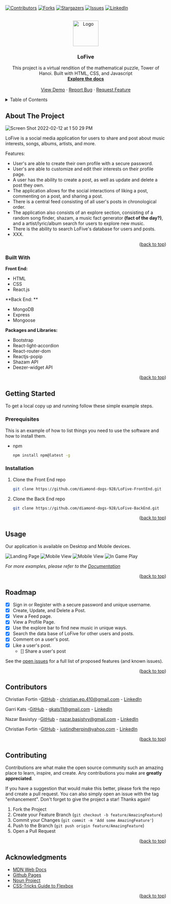<div id="top"></div>
<!--
*** Thanks for checking out the Best-README-Template. If you have a suggestion
*** that would make this better, please fork the repo and create a pull request
*** or simply open an issue with the tag "enhancement".
*** Don't forget to give the project a star!
*** Thanks again! Now go create something AMAZING! :D
-->

<!-- PROJECT SHIELDS -->
<!--
*** I'm using markdown "reference style" links for readability.
*** Reference links are enclosed in brackets [ ] instead of parentheses ( ).
*** See the bottom of this document for the declaration of the reference variables
*** for contributors-url, forks-url, etc. This is an optional, concise syntax you may use.
*** https://www.markdownguide.org/basic-syntax/#reference-style-links
-->


[![Contributors][contributors-shield]][contributors-url]
[![Forks][forks-shield]][forks-url]
[![Stargazers][stars-shield]][stars-url]
[![Issues][issues-shield]][issues-url]
[![LinkedIn][linkedin-shield]][linkedin-url]

<!-- PROJECT LOGO -->
<br />
<div align="center">
  <a href="https://github.com/diamond-dogs-928">
    <img src="" alt="Logo" width="80" height="80">
  </a>

<h3 align="center">LoFive</h3>

  <p align="center">
    This project is a virtual rendition of the mathematical puzzle, Tower of Hanoi. Built with HTML, CSS, and Javascript
    <br />
    <a href="https://github.com/diamond-dogs-928"><strong>Explore the docs</strong></a>
    <br />
    <br />
    <a href="https://github.com/diamond-dogs-928">View Demo</a>
    ·
    <a href="https://github.com/diamond-dogs-928/LoFive-FrontEnd/issues">Report Bug</a>
    ·
    <a href="https://github.com/diamond-dogs-928/LoFive-FrontEnd/issues">Request Feature</a>
  </p>
</div>

<!-- TABLE OF CONTENTS -->
<details>
  <summary>Table of Contents</summary>
  <ol>
    <li>
      <a href="#about-the-project">About The Project</a>
      <ul>
        <li><a href="#built-with">Built With</a></li>
      </ul>
    </li>
    <li>
      <a href="#getting-started">Getting Started</a>
      <ul>
        <li><a href="#prerequisites">Prerequisites</a></li>
        <li><a href="#installation">Installation</a></li>
      </ul>
    </li>
    <li><a href="#usage">Usage</a></li>
    <li><a href="#roadmap">Roadmap</a></li>
    <li><a href="#contributing">Contributing</a></li>
    <li><a href="#acknowledgments">Acknowledgments</a></li>
  </ol>
</details>

<!-- ABOUT THE PROJECT -->

## About The Project

![Screen Shot 2022-02-12 at 1 50 29 PM](https://user-images.githubusercontent.com/83780176/153724728-46b036ca-ba6d-4ec6-9eeb-47f2b70bdf85.png)

LoFive is a social media application for users to share and post about music interests, songs, albums, artists, and more.

Features:

- User's are able to create their own profile with a secure password.
- User's are able to customize and edit their interests on their profile page.
- A user has the ability to create a post, as well as update and delete a post they own.
- The application allows for the social interactions of liking a post, commenting on a post, and sharing a post.
- There is a central feed consisting of all user's posts in chronological order.
- The application also consists of an explore section, consisting of a random song finder, shazam, a music fact generator **(fact of the day?)**, and a artist/lyric/album search for users to explore new music.
- There is the ability to search LoFive's database for users and posts.
- XXX.






<p align="right">(<a href="#top">back to top</a>)</p>

### Built With

**Front End:**
- HTML
- CSS
- React.js

**Back End: **
- MongoDB
- Express
- Mongoose

**Packages and Libraries:**
- Bootstrap
- React-light-accordion
- React-router-dom
- Reactjs-popip
- Shazam API
- Deezer-widget API

<p align="right">(<a href="#top">back to top</a>)</p>

<!-- GETTING STARTED -->

## Getting Started

To get a local copy up and running follow these simple example steps.

### Prerequisites

This is an example of how to list things you need to use the software and how to install them.

- npm
  ```sh
  npm install npm@latest -g
  ```

### Installation

1. Clone the Front End repo
   ```sh
   git clone https://github.com/diamond-dogs-928/LoFive-FrontEnd.git
   ```
2. Clone the Back End repo
   ```sh
   git clone https://github.com/diamond-dogs-928/LoFive-BackEnd.git
   ```


<p align="right">(<a href="#top">back to top</a>)</p>

<!-- USAGE EXAMPLES -->

## Usage

Our application is available on Desktop and Mobile devices. 

![Landing Page](./images/landingPage.png)
![Mobile View](./images/mobileView.png)
![Mobile View](./images/scoreBoard.png)
![In Game Play](./images/inGame.png)

_For more examples, please refer to the [Documentation](https://github.com/diamond-dogs-928)_

<p align="right">(<a href="#top">back to top</a>)</p>

<!-- ROADMAP -->

## Roadmap

- [x] Sign in or Register with a secure password and unique username.
- [x] Create, Update, and Delete a Post.
- [x] View a Feed page.
- [x] View a Profile Page.
- [x] Use the explore bar to find new music in unique ways.
- [x] Search the data base of LoFive for other users and posts.
- [x] Comment on a user's post.
- [x] Like a user's post.
  - [] Share a user's post
 

See the [open issues](https://github.com/diamond-dogs-928/LoFive-FrontEnd/issues) for a full list of proposed features (and known issues).

<p align="right">(<a href="#top">back to top</a>)</p>


<!-- CONTACT -->

## Contributors

Christian Fortin -[GitHub](https://github.com/christian-fortin) - christian.ep.410@gmail.com - [LinkedIn](https://www.linkedin.com/in/christian-fortin/)

Garri Kats -[GitHub](https://github.com/garrigoose) - gkats11@gmail.com - [LinkedIn](https://www.linkedin.com/in/garrikats/)

Nazar Basistyy -[GitHub](https://github.com/nazar301) - nazar.basistyy@gmail.com - [LinkedIn]()

Christian Fortin -[GitHub](https://github.com/JustinDHerpin?tab=repositories) - justindherpin@yahoo.com - [LinkedIn](https://www.linkedin.com/in/justin-herpin-ba5a8a217/)

<p align="right">(<a href="#top">back to top</a>)</p>


<!-- CONTRIBUTING -->

## Contributing

Contributions are what make the open source community such an amazing place to learn, inspire, and create. Any contributions you make are **greatly appreciated**.

If you have a suggestion that would make this better, please fork the repo and create a pull request. You can also simply open an issue with the tag "enhancement".
Don't forget to give the project a star! Thanks again!

1. Fork the Project
2. Create your Feature Branch (`git checkout -b feature/AmazingFeature`)
3. Commit your Changes (`git commit -m 'Add some AmazingFeature'`)
4. Push to the Branch (`git push origin feature/AmazingFeature`)
5. Open a Pull Request

<p align="right">(<a href="#top">back to top</a>)</p>

<!-- ACKNOWLEDGMENTS -->

## Acknowledgments

- [MDN Web Docs](https://developer.mozilla.org/en-US/docs/Web/JavaScript)
- [Github Pages](https://pages.github.com/)
- [Noun Project](https://thenounproject.com/)
- [CSS-Tricks Guide to Flexbox](https://css-tricks.com/snippets/css/a-guide-to-flexbox/)

<p align="right">(<a href="#top">back to top</a>)</p>

<!-- MARKDOWN LINKS & IMAGES -->
<!-- https://www.markdownguide.org/basic-syntax/#reference-style-links -->

[contributors-shield]: https://img.shields.io/github/contributors/cdizon239/tower-of-hanoi.svg?style=for-the-badge
[contributors-url]: https://github.com/cdizon239/tower-of-hanoi/graphs/contributors
[forks-shield]: https://img.shields.io/github/forks/cdizon239/tower-of-hanoi.svg?style=for-the-badge
[forks-url]: https://github.com/cdizon239/tower-of-hanoi/network/members
[stars-shield]: https://img.shields.io/github/stars/cdizon239/tower-of-hanoi.svg?style=for-the-badge
[stars-url]: https://github.com/cdizon239/tower-of-hanoi/stargazers
[issues-shield]: https://img.shields.io/github/issues/github_username/repo_name.svg?style=for-the-badge
[issues-url]: https://github.com/cdizon239/tower-of-hanoi/issues
[linkedin-shield]: https://img.shields.io/badge/-LinkedIn-black.svg?style=for-the-badge&logo=linkedin&colorB=555
[linkedin-url]: https://linkedin.com/in/charmille-coleen-dizon
[product-screenshot]: ./images/productDemo.gif